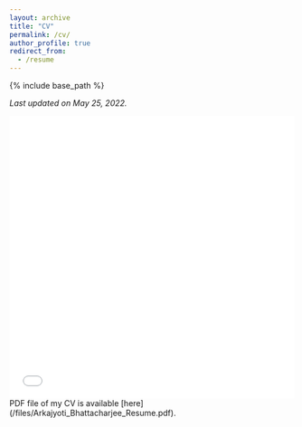 ```yaml
---
layout: archive
title: "CV"
permalink: /cv/
author_profile: true
redirect_from:
  - /resume
---
```


{% include base_path %}

*Last updated on May 25, 2022.*

<iframe src="/files/Arkajyoti_Bhattacharjee_Resume.pdf" width="100%" height="500" frameborder="no" border="0" marginwidth="0" marginheight="0"></iframe>
PDF file of my CV is available [here](/files/Arkajyoti_Bhattacharjee_Resume.pdf).
